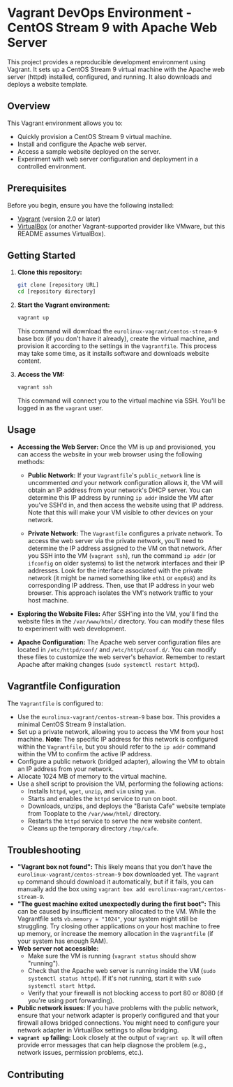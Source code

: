 # Vagrant DevOps Environment - CentOS Stream 9 with Apache Web Server

This project provides a reproducible development environment using Vagrant. It sets up a CentOS Stream 9 virtual machine with the Apache web server (httpd) installed, configured, and running.  It also downloads and deploys a website template.

## Overview

This Vagrant environment allows you to:

*   Quickly provision a CentOS Stream 9 virtual machine.
*   Install and configure the Apache web server.
*   Access a sample website deployed on the server.
*   Experiment with web server configuration and deployment in a controlled environment.

## Prerequisites

Before you begin, ensure you have the following installed:

*   [Vagrant](https://www.vagrantup.com/downloads.html) (version 2.0 or later)
*   [VirtualBox](https://www.virtualbox.org/wiki/Downloads) (or another Vagrant-supported provider like VMware, but this README assumes VirtualBox).

## Getting Started

1.  **Clone this repository:**

    ```bash
    git clone [repository URL]
    cd [repository directory]
    ```

2.  **Start the Vagrant environment:**

    ```bash
    vagrant up
    ```

    This command will download the `eurolinux-vagrant/centos-stream-9` base box (if you don't have it already), create the virtual machine, and provision it according to the settings in the `Vagrantfile`. This process may take some time, as it installs software and downloads website content.

3.  **Access the VM:**

    ```bash
    vagrant ssh
    ```

    This command will connect you to the virtual machine via SSH. You'll be logged in as the `vagrant` user.

## Usage

*   **Accessing the Web Server:** Once the VM is up and provisioned, you can access the website in your web browser using the following methods:

    *   **Public Network:** If your `Vagrantfile`'s `public_network` line is uncommented *and* your network configuration allows it, the VM will obtain an IP address from your network's DHCP server. You can determine this IP address by running `ip addr` inside the VM after you've SSH'd in, and then access the website using that IP address.  Note that this will make your VM visible to other devices on your network.

    *   **Private Network:** The `Vagrantfile` configures a private network. To access the web server via the private network, you'll need to determine the IP address assigned to the VM on that network. After you SSH into the VM (`vagrant ssh`), run the command `ip addr` (or `ifconfig` on older systems) to list the network interfaces and their IP addresses. Look for the interface associated with the private network (it might be named something like `eth1` or `enp0s8`) and its corresponding IP address. Then, use that IP address in your web browser. This approach isolates the VM's network traffic to your host machine.

*   **Exploring the Website Files:** After SSH'ing into the VM, you'll find the website files in the `/var/www/html/` directory. You can modify these files to experiment with web development.

*   **Apache Configuration:** The Apache web server configuration files are located in `/etc/httpd/conf/` and `/etc/httpd/conf.d/`. You can modify these files to customize the web server's behavior. Remember to restart Apache after making changes (`sudo systemctl restart httpd`).

## Vagrantfile Configuration

The `Vagrantfile` is configured to:

*   Use the `eurolinux-vagrant/centos-stream-9` base box. This provides a minimal CentOS Stream 9 installation.
*   Set up a private network, allowing you to access the VM from your host machine.  **Note:** The specific IP address for this network is configured within the `Vagrantfile`, but you should refer to the `ip addr` command within the VM to confirm the active IP address.
*   Configure a public network (bridged adapter), allowing the VM to obtain an IP address from your network.
*   Allocate 1024 MB of memory to the virtual machine.
*   Use a shell script to provision the VM, performing the following actions:
    *   Installs `httpd`, `wget`, `unzip`, and `vim` using `yum`.
    *   Starts and enables the `httpd` service to run on boot.
    *   Downloads, unzips, and deploys the "Barista Cafe" website template from Tooplate to the `/var/www/html/` directory.
    *   Restarts the `httpd` service to serve the new website content.
    *   Cleans up the temporary directory `/tmp/cafe`.

## Troubleshooting

*   **"Vagrant box not found":** This likely means that you don't have the `eurolinux-vagrant/centos-stream-9` box downloaded yet. The `vagrant up` command should download it automatically, but if it fails, you can manually add the box using `vagrant box add eurolinux-vagrant/centos-stream-9`.
*   **"The guest machine exited unexpectedly during the first boot":** This can be caused by insufficient memory allocated to the VM. While the Vagrantfile sets `vb.memory = "1024"`, your system might still be struggling. Try closing other applications on your host machine to free up memory, or increase the memory allocation in the `Vagrantfile` (if your system has enough RAM).
*   **Web server not accessible:**
    *   Make sure the VM is running (`vagrant status` should show "running").
    *   Check that the Apache web server is running inside the VM (`sudo systemctl status httpd`). If it's not running, start it with `sudo systemctl start httpd`.
    *   Verify that your firewall is not blocking access to port 80 or 8080 (if you're using port forwarding).
*   **Public network issues:** If you have problems with the public network, ensure that your network adapter is properly configured and that your firewall allows bridged connections. You might need to configure your network adapter in VirtualBox settings to allow bridging.
*   **`vagrant up` failing:** Look closely at the output of `vagrant up`. It will often provide error messages that can help diagnose the problem (e.g., network issues, permission problems, etc.).

## Contributing

